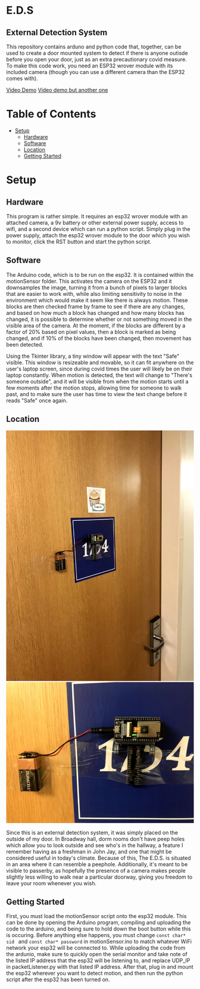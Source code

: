 # E.D.S
## External Detection System

This repository contains arduno and python code that, together, can be used to create a door mounted system to detect if there is anyone outisde before you open your door, just as an extra precautionary covid measure. To make this code work, you need an ESP32 wrover module with its included camera (though you can use a different camera than the ESP32 comes with).  

[Video Demo](https://youtu.be/zhtUE-D50o8)
[Video demo but another one](https://youtu.be/RZlgFgfNq5Q)

# Table of Contents <!-- omit in toc -->
- [Setup](#setup)
  - [Hardware](#hardware)
  - [Software](#software)
  - [Location](#enclosure)
  - [Getting Started](#running)  


# Setup

## Hardware

This program is rather simple. It requires an esp32 wrover module with an attached camera, a 9v battery or other external power supply, access to wifi, and a second device which can run a python script. Simply plug in the power supply, attach the esp32 wrover module to the door which you wish to monitor, click the RST button and start the python script. 

## Software 

The Arduino code, which is to be run on the esp32. It is contained within the motionSensor folder. This activates the camera on the ESP32 and it downsamples the image, turning it from a bunch of pixels to larger blocks that are easier to work with, while also limiting sensitivity to noise in the environment which would make it seem like there is always motion. These blocks are then checked frame by frame to see if there are any changes, and based on how much a block has changed and how many blocks has changed, it is possible to determine whether or not something moved in the visible area of the camera. At the moment, if the blocks are different by a factor of 20% based on pixel values, then a block is marked as being changed, and if 10% of the blocks have been changed, then movement has been detected. 

Using the Tkinter library, a tiny window will appear with the text "Safe" visible. This window is resizeable and movable, so it can fit anywhere on the user's laptop screen, since during covid times the user will likely be on their laptop constantly. When motion is detected, the text will change to "There's someone outside", and it will be visible from when the motion starts until a few moments after the motion stops, allowing time for someone to walk past, and to make sure the user has time to view the text change before it reads "Safe" once again. 

## Location 


![Image of location 1](imgs/IMG_7547.jpg)
![Image of location 2](imgs/IMG_7548.jpg)

Since this is an external detection system, it was simply placed on the outside of my door. In Broadway hall, dorm rooms don't have peep holes which allow you to look outside and see who's in the hallway, a feature I remember having as a freshman in John Jay, and one that might be considered useful in today's climate. Because of this, The E.D.S. is situated in an area where it can resemble a peephole. Additionally, it's meant to be visible to passerby, as hopefully the presence of a camera makes people slightly less willing to walk near a particular doorway, giving you freedom to leave your room whenever you wish. 

## Getting Started

First, you must load the motionSensor script onto the esp32 module. This can be done by opening the Arduino program, compiling and uploading the code to the arduino, and being sure to hold down the boot button while this is occuring. Before anything else happens, you must change `const char* sid ` and `const char* password` in motionSensor.ino to match whatever WiFi network your esp32 will be connected to. While uploading the code from the ardunio, make sure to quickly open the serial monitor and take note of the listed IP address that the esp32 will be listening to, and replace UDP_IP in packetListener.py with that listed IP address. After that, plug in and mount the esp32 wherever you want to detect motion, and then run the python script after the esp32 has been turned on.  